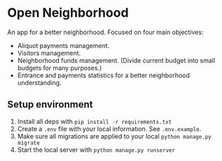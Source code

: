 # Open Neighborhood

An app for a better neighborhood. Focused on four main objectives:

* Aliquot payments management.
* Visitors management.
* Neighborhood funds management. (Divide current budget into small budgets for many purposes.)
* Entrance and payments statistics for a better neighborhood understanding.

## Setup environment

1. Install all deps with `pip install -r requirements.txt`
2. Create a `.env` file with your local information. See `.env.example`.
3. Make sure all migrations are applied to your local `python manage.py migrate`
4. Start the local server with `python manage.py runserver`
